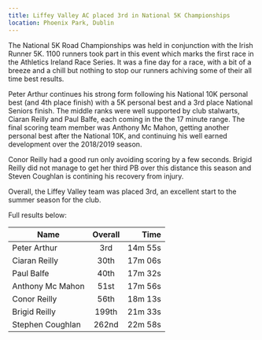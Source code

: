 ```yaml
---
title: Liffey Valley AC placed 3rd in National 5K Championships
location: Phoenix Park, Dublin
---
```

The National 5K Road Championships was held in conjunction with the Irish
Runner 5K. 1100 runners took part in this event which marks the first race
in the Athletics Ireland Race Series. It was a fine day for a race, with a 
bit of a breeze and a chill but nothing to stop our runners achiving some
of their all time best results.

Peter Arthur continues his strong form following his National 10K personal 
best (and 4th place finish) with a 5K personal best and a 3rd place National
Seniors finish. The middle ranks were well supported by club stalwarts, 
Ciaran Reilly and Paul Balfe, each coming in the the 17 minute range. The 
final scoring team member was Anthony Mc Mahon, getting another personal best
after the National 10K, and continuing his well earned development over the
2018/2019 season.
 
Conor Reilly had a good run only avoiding scoring by a few seconds. Brigid
Reilly did not manage to get her third PB over this distance this season and
Steven Coughlan is contining his recovery from injury. 

Overall, the Liffey Valley team was placed 3rd, an excellent start to the 
summer season for the club.

Full results below:

| Name             | Overall | Time    |
|------------------|:-------:|--------:|
| Peter Arthur     | 3rd     | 14m 55s |
| Ciaran Reilly    | 30th    | 17m 06s |
| Paul Balfe       | 40th    | 17m 32s |
| Anthony Mc Mahon | 51st    | 17m 56s |
| Conor Reilly     | 56th    | 18m 13s |
| Brigid Reilly    | 199th   | 21m 33s |
| Stephen Coughlan | 262nd   | 22m 58s |
